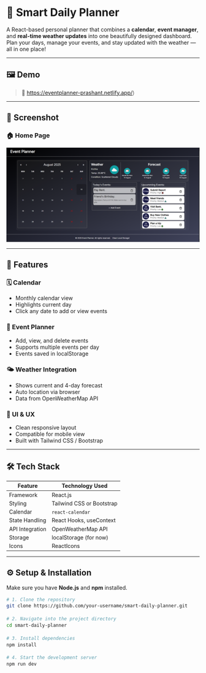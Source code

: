 # 📅 Smart Daily Planner

A React-based personal planner that combines a **calendar**, **event manager**, and **real-time weather updates** into one beautifully designed dashboard. Plan your days, manage your events, and stay updated with the weather — all in one place!

---

## 🖼️ Demo

> 📌 https://eventplanner-prashant.netlify.app/)

---

## 📸 Screenshot

### 🏠 Home Page
![Full Page](screenshot/full-page.PNG)


---

## 🚀 Features

### 🗓️ Calendar
- Monthly calendar view
- Highlights current day
- Click any date to add or view events

### 📌 Event Planner
- Add, view, and delete events
- Supports multiple events per day
- Events saved in localStorage

### 🌤️ Weather Integration
- Shows current and 4-day forecast
- Auto location via browser 
- Data from OpenWeatherMap API

### 🎨 UI & UX
- Clean responsive layout
- Compatible for mobile view
- Built with Tailwind CSS / Bootstrap

---

## 🛠️ Tech Stack

| Feature         | Technology Used               |
|-----------------|-------------------------------|
| Framework       | React.js                      |
| Styling         | Tailwind CSS or Bootstrap     |
| Calendar        | `react-calendar`              |
| State Handling  | React Hooks, useContext       |
| API Integration | OpenWeatherMap API            |
| Storage         | localStorage (for now)        |
| Icons           | ReactIcons                    |

---

## ⚙️ Setup & Installation

Make sure you have **Node.js** and **npm** installed.

```bash
# 1. Clone the repository
git clone https://github.com/your-username/smart-daily-planner.git

# 2. Navigate into the project directory
cd smart-daily-planner

# 3. Install dependencies
npm install

# 4. Start the development server
npm run dev
```
